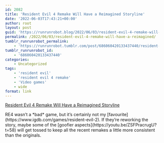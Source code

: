 ```yaml
---
id: 2082
title: 'Resident Evil 4 Remake Will Have a Reimagined Storyline'
date: '2022-06-03T17:43:21+00:00'
author: root
layout: post
guid: 'https://runrunrobot.blog/2022/06/03/resident-evil-4-remake-will-have-a-reimagined/'
permalink: /2022/06/03/resident-evil-4-remake-will-have-a-reimagined/
tumblr_runrunrobot_permalink:
    - 'https://runrunrobot.tumblr.com/post/686060420133437440/resident-evil-4-remake-will-have-a-reimagined'
tumblr_runrunrobot_id:
    - '686060420133437440'
categories:
    - Uncategorized
tags:
    - 'resident evil'
    - 'resident evil 4 remake'
    - 'Video games'
    - wide
format: link
---
```


[Resident Evil 4 Remake Will Have a Reimagined Storyline](https://www.siliconera.com/resident-evil-4-remake-will-have-a-reimagined-storyline/)

<div class="link_description">RE4 wasn’t a *bad* game, but it’s certainly not my [favourite](https://www.igdb.com/games/resident-evil-2). If they’re reworking the story, maybe some of the [goofier aspects](https://youtu.be/ZSFPracrugU?t=58) will get tossed to keep all the recent remakes a little more consistent than the originals.

</div>